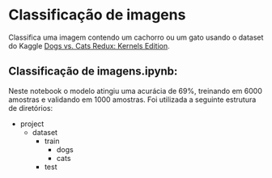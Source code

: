 # Classificação de imagens

Classifica uma imagem contendo um cachorro ou um gato usando o dataset do Kaggle <a href="https://www.kaggle.com/c/dogs-vs-cats-redux-kernels-edition/data">Dogs vs. Cats Redux: Kernels Edition</a>.

## Classificação de imagens.ipynb:
Neste notebook o modelo atingiu uma acurácia de 69%, treinando em 6000 amostras e validando em 1000 amostras.
Foi utilizada a seguinte estrutura de diretórios:

* project
  * dataset
    * train
      * dogs
      * cats
    * test
     
